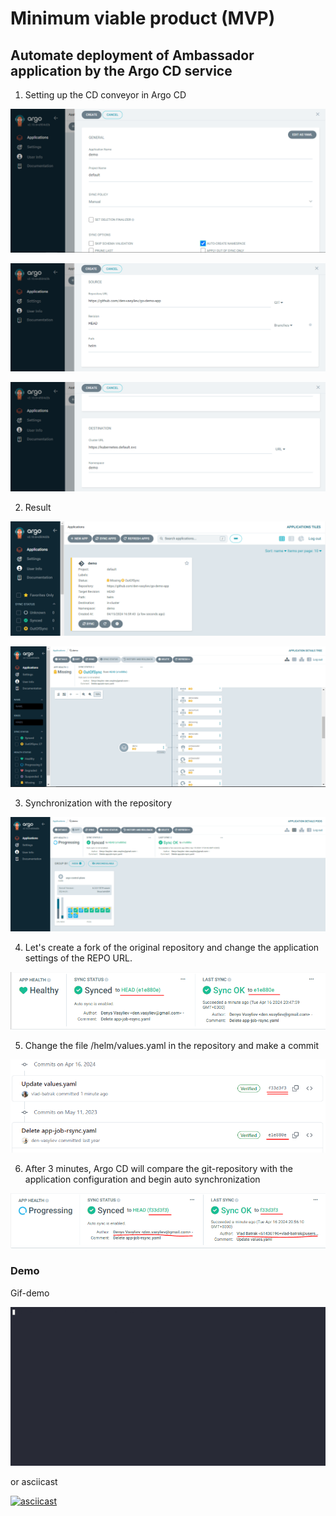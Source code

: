 # Minimum viable product (MVP)

## Automate deployment of Ambassador application by the Argo CD service

1. Setting up the CD conveyor in Argo CD

![Setup new App](img/ArgoCD_newApp-1.PNG)

![Setup new App](img/ArgoCD_newApp-2.PNG)

![Setup new App](img/ArgoCD_newApp-3.PNG)

2. Result

![Setup new App](img/ArgoCD_newApp-4.PNG)

![Setup new App](img/ArgoCD_newApp-5.PNG)

3. Synchronization with the repository

![Setup new App](img/ArgoCD_newApp-6.PNG)

4. Let's create a fork of the original repository and change the application settings of the REPO URL.

![Setup new App](img/ArgoCD_newApp-7.PNG)

5. Сhange the file /helm/values.yaml in the repository and make a commit

![Setup new App](img/ArgoCD_newApp-8.PNG)

6. After 3 minutes, Argo CD will compare the git-repository with the application configuration and begin auto synchronization

![Setup new App](img/ArgoCD_newApp-9.PNG)


### Demo

Gif-demo

![Demo MVP](img/demo3.gif)

or asciicast

[![asciicast](https://asciinema.org/a/psj8TY9PKagLMg9SYOdXCt0vh.svg)](https://asciinema.org/a/psj8TY9PKagLMg9SYOdXCt0vh)

